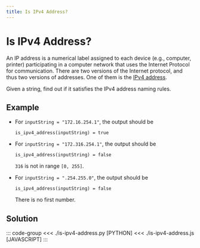```yaml
---
title: Is IPv4 Address?
---
```


# Is IPv4 Address?

An IP address is a numerical label assigned to each device (e.g., computer, printer) participating in a computer network that uses the Internet Protocol for communication. There are two versions of the Internet protocol, and thus two versions of addresses. One of them is the [IPv4 address](keyword://ipv4-address).

Given a string, find out if it satisfies the IPv4 address naming rules.

## Example

- For `inputString = "172.16.254.1"`, the output should be

  ```:no-line-numbers
  is_ipv4_address(inputString) = true
  ```

- For `inputString = "172.316.254.1"`, the output should be

  ```:no-line-numbers
  is_ipv4_address(inputString) = false
  ```

  `316` is not in range `[0, 255]`.

- For `inputString = ".254.255.0"`, the output should be

  ```:no-line-numbers
  is_ipv4_address(inputString) = false
  ```

  There is no first number.

## Solution

::: code-group
<<< ./is-ipv4-address.py [PYTHON]
<<< ./is-ipv4-address.js [JAVASCRIPT]
:::
